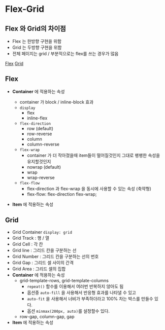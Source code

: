 # Flex-Grid

## Flex 와 Grid의 차이점
* Flex 는 한방향 구현을 위함
* Grid 는 두방향 구현을 위함
* 전체 페이지는 grid / 부분적으로는 flex를 쓰는 경우가 많음

[Flex](#Flex)
[Grid](#Grid)

## Flex
* **Container** 에 적용하는 속성
    * container 가 block / inline-block 효과
    * `display`
        * flex
        * inline-flex
    * `flex-direction`
        * row (default)
        * row-reverse
        * column
        * column-reverse
    * `flex-wrap`
        * container 가 더 작아졌을때 item들이 떨어질것인지 그대로 팽팽한 속성을 유지할것인지
        * nowrap (default)
        * wrap
        * wrap-reverse
    * `flex-flow`
        * flex-direction 과 flex-wrap 을 동시에 사용할 수 있는 속성 (축약형)
        * flex-flow: flex-direction flex-wrap;
    
* **Item** 에 적용하는 속성

## Grid
* Grid Container `display: grid`
* Grid Track : 행 / 열
* Grid Cell : 각 칸
* Grid line : 그리드 칸을 구분하는 선
* Grid Number : 그리드 칸을 구분하는 선의 번호
* Grid Gap : 그리드 셀 사이의 간격
* Grid Area : 그리드 셀의 집합
* **Container** 에 적용하는 속성
    * grid-template-rows, grid-template-columns
        * `repeat()` 함수를 이용해서 여러번 반복하지 않아도 됨
        * 옵션중 `auto-fill` 을 사용해서 반응형 효과를 나타낼 수 있고
        * `auto-fit` 을 사용해서 너비가 부족하더라고 100% 차는 박스를 만들수 있다.
        * 옵션 `minmax(200px, auto)`를 설정할수 있다. 
    * row-gap, column-gap, gap
* **Item** 에 적용하는 속성

